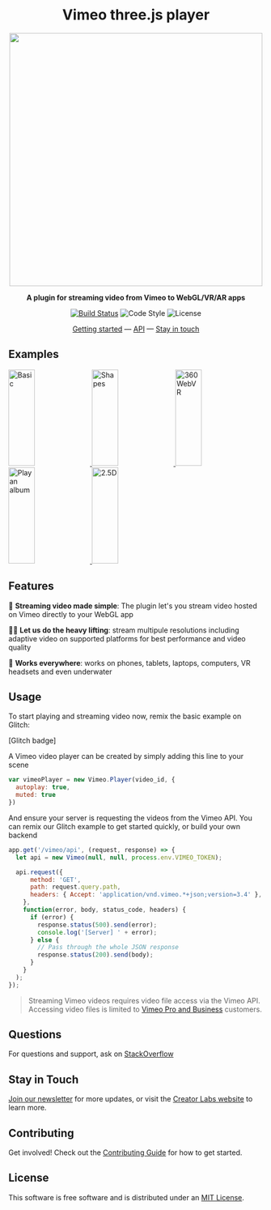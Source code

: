 <h1 align="center">Vimeo three.js player</h1>

<p align="center"><img width="500" src="https://i.imgur.com/9WMVpaF.jpg" /></p>
<p align="center"><b>A plugin for streaming video from Vimeo to WebGL/VR/AR apps</b></p>

<p align="center">
  <a href="https://app.codeship.com/projects/325924"><img src="https://app.codeship.com/projects/dc6de560-07c0-0137-30da-5e4580378d6f/status?branch=master" alt="Build Status"></a>
    <img src="https://img.shields.io/badge/code_style-standard-brightgreen.svg" alt="Code Style">
    <img src="https://img.shields.io/npm/l/aframe.svg?style=flat-square" alt="License"></a>
</p>

<div align="center">
  <a href="#">Getting started</a>
  &mdash;
  <a href="API.md">API</a>
  &mdash;
  <a href="#stay-in-touch">Stay in touch</a>
</div>

## Examples

<a href="#">
  <img alt="Basic" target="_blank" src="https://i.imgur.com/NWaaljL.gif" height="190" width="32%">
</a>
<a href="#">
  <img alt="Shapes" target="_blank" src="https://i.imgur.com/7bF8yKW.gif" height="190" width="32%">
</a>
<a href="#">
  <img alt="360 WebVR" target="_blank" src="https://i.imgur.com/p4Yftwf.gif" height="190" width="32%">
</a>
<a href="#">
  <img alt="Play an album" target="_blank" src="https://i.imgur.com/MSlXbju.gif" height="190" width="32%">
</a>
<a href="#">
  <img alt="2.5D" target="_blank" src="https://i.imgur.com/iMnEFOf.gif" height="190" width="32%">
</a>


## Features
📼 **Streaming video made simple**: The plugin let's you stream video hosted on Vimeo directly to your WebGL app

🏋🏿‍ **Let us do the heavy lifting**: stream multipule resolutions including adaptive video on supported platforms for best performance and video quality

📱 **Works everywhere**: works on phones, tablets, laptops, computers, VR headsets and even underwater

## Usage
To start playing and streaming video now, remix the basic example on Glitch:

[Glitch badge]

A Vimeo video player can be created by simply adding this line to your scene
```js
var vimeoPlayer = new Vimeo.Player(video_id, {
  autoplay: true,
  muted: true
})
```

And ensure your server is requesting the videos from the Vimeo API. You can remix our Glitch example to get started quickly, or build your own backend
```js
app.get('/vimeo/api', (request, response) => {
  let api = new Vimeo(null, null, process.env.VIMEO_TOKEN);

  api.request({
      method: 'GET',
      path: request.query.path,
      headers: { Accept: 'application/vnd.vimeo.*+json;version=3.4' },
    },
    function(error, body, status_code, headers) {
      if (error) {
        response.status(500).send(error);
        console.log('[Server] ' + error);
      } else {
        // Pass through the whole JSON response
        response.status(200).send(body);
      }
    }
  );
});
```

> Streaming Vimeo videos requires video file access via the Vimeo API. Accessing video files is limited to [Vimeo Pro and Business](https://vimeo.com/upgrade) customers.

## Questions
For questions and support, ask on [StackOverflow](https://stackoverflow.com/questions/ask/?tags=vimeo)

## Stay in Touch
[Join our newsletter](https://vimeo.us6.list-manage.com/subscribe?u=a3cca16f9d09cecb87db4be05&id=28000dad3e) for more updates, or visit the [Creator Labs website](https://labs.vimeo.com) to learn more.

## Contributing
Get involved! Check out the [Contributing Guide](CONTRIBUTING.md) for how to get started.

## License
This software is free software and is distributed under an [MIT License](LICENSE).